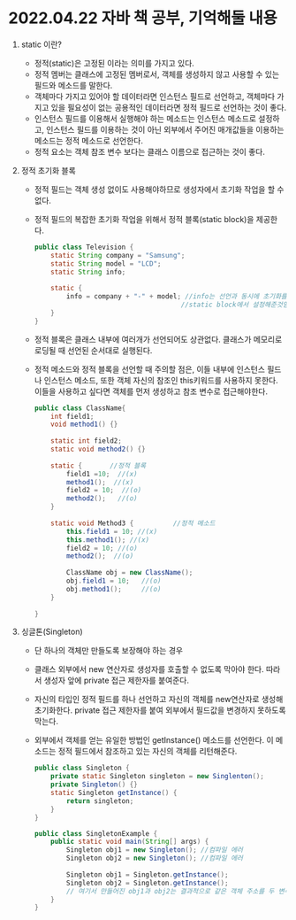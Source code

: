 # 2022.04.22 자바 책 공부, 기억해둘 내용

1. static 이란?
   - 정적(static)은 고정된 이라는 의미를 가지고 있다.
   - 정적 멤버는 클래스에 고정된 멤버로서, 객체를 생성하지 않고 사용할 수 있는 필드와 메소드를 말한다.
   - 객체마다 가지고 있어야 할 데이터라면 인스턴스 필드로 선언하고, 객체마다 가지고 있을 필요성이 없는 공용적인 데이터라면 정적 필드로 선언하는 것이 좋다.
   - 인스턴스 필드를 이용해서 실행해야 하는 메소드는 인스턴스 메소드로 설정하고, 인스턴스 필드를 이용하는 것이 아닌 외부에서 주어진 매개값들을 이용하는 메소드는 정적 메소드로 선언한다.
   - 정적 요소는 객체 참조 변수 보다는 클래스 이름으로 접근하는 것이 좋다. 

2. 정적 초기화 블록

   - 정적 필드는 객체 생성 없이도 사용해야하므로 생성자에서 초기화 작업을 할 수 없다.

   - 정적 필드의 복잡한 초기화 작업을 위해서 정적 블록(static block)을 제공한다.

     ```java
     public class Television {
         static String company = "Samsung";
         static String model = "LCD";
         static String info;
         
         static {
             info = company + "-" + model; //info는 선언과 동시에 초기화를 안해줬기 때문에
             							  //static block에서 설정해준것임.
         }
     }
     ```

   - 정적 블록은 클래스 내부에 여러개가 선언되어도 상관없다. 클래스가 메모리로 로딩될 때 선언된 순서대로 실행된다.

   - 정적 메소드와 정적 블록을 선언할 때 주의할 점은, 이들 내부에 인스턴스 필드나 인스턴스 메소드, 또한 객체 자신의 참조인 this키워드를 사용하지 못한다. 이들을 사용하고 싶다면 객체를 먼저 생성하고 참조 변수로 접근해야한다.

     ```java
     public class ClassName{
         int field1;
         void method1() {}
         
         static int field2;
         static void method2() {}
         
         static { 		//정적 블록
             field1 =10;  //(x)
             method1();  //(x)
             field2 = 10;  //(o)
             method2();   //(o)
         }
         
         static void Method3 {  		//정적 메소드
             this.field1 = 10; //(x)
             this.method1(); //(x)
             field2 = 10; //(o)
             method2();  //(o)
             
             ClassName obj = new ClassName();
             obj.field1 = 10;	//(o)
             obj.method1();		//(o)
         }
            
     }
     
     ```

3. 싱글톤(Singleton)

   - 단 하나의 객체만 만들도록 보장해야 하는 경우

   - 클래스 외부에서 new 연산자로 생성자를 호출할 수 없도록 막아야 한다. 따라서 생성자 앞에 private 접근 제한자를 붙여준다.

   - 자신의 타입인 정적 필드를 하나 선언하고 자신의 객체를 new연산자로 생성해 초기화한다. private 접근 제한자를 붙여 외부에서 필드값을 변경하지 못하도록 막는다.

   - 외부에서 객체를 얻는 유일한 방법인 getInstance() 메소드를 선언한다. 이 메소드는 정적 필드에서 참조하고 있는 자신의 객체를 리턴해준다.

     ```java
     public class Singleton {
         private static Singleton singleton = new Singlenton();
         private Singleton() {}
         static Singleton getInstance() {
             return singleton;
         }
     }
     
     public class SingletonExample {
         public static void main(String[] args) {
             Singleton obj1 = new Singleton(); //컴파일 에러
             Singleton obj2 = new Singleton(); //컴파일 에러
             
             Singleton obj1 = Singleton.getInstance();
             Singleton obj2 = Singleton.getInstance();
             // 여기서 만들어진 obj1과 obj2는 결과적으로 같은 객체 주소를 두 변수가 똑같이 가짐.
         }
     }
     ```

     

